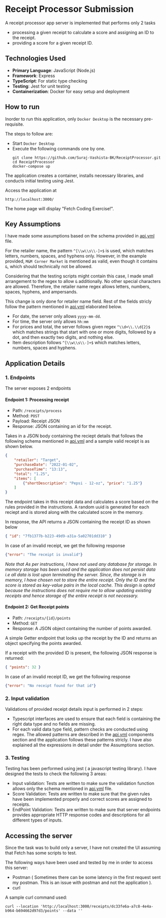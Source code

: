 # Receipt Processor Submission
A receipt processor app server is implemented that performs only 2 tasks
* processing a given receipt to calculate a score and assigning an ID to the receipt.
* providing a score for a given receipt ID.


## Technologies Used

- **Primary Language**: JavaScript (Node.js)
- **Framework**: Express
- **TypeScript**: For static type checking
- **Testing**: Jest for unit testing
- **Containerization**: Docker for easy setup and deployment

## How to run

Inorder to run this application, only `Docker Desktop` is the necessary pre-requisite.

The steps to follow are:
* Start `Docker Desktop`
* Execute the following commands one by one.
  ```
  git clone https://github.com/Suraj-Vashista-BK/ReceiptProcessor.git
  cd ReceiptProcessor
  docker-compose up
  ```

The application creates a container, installs necessary libraries, and conducts initial testing using Jest.

Access the application at 
```
http://localhost:3000/
```
The home page will display "Fetch Coding Exercise!".

## Key Assumptions

I have made some assumptions based on the schema provided in [api.yml](https://github.com/Suraj-Vashista-BK/ReceiptProcessor/blob/main/api.yml) file.

For the retailer name, the pattern `^[\\w\\s\\-]+$` is used, which matches letters, numbers, spaces, and hyphens only. However, in the example provided, `M&M Corner Market` is mentioned as valid, even though it contains `&`, which should technically not be allowed.

Considering that the testing scripts might contain this case, I made small arrangement to the regex to allow `&` additionally. No other special characters are allowed. Therefore, the retailer name regex allows letters, numbers, spaces, hyphens, and ampersands.

This change is only done for retailer name field. Rest of the fields stricly follow the pattern mentioned in [api.yml](https://github.com/Suraj-Vashista-BK/ReceiptProcessor/blob/main/api.yml) elaborated below. 
* For date, the server only allows `yyyy-mm-dd`.
* For time, the server only allows `hh:mm`
* For prices and total, the server follows given regex `^\\d+\\.\\d{2}$` which matches strings that start with one or more digits, followed by a dot, and then exactly two digits, and nothing else.
* Item description follows `^[\\w\\s\\-]+$` which matches letters, numbers, spaces and hyphens.


## Application Details

### 1. Endpoints

The server exposes 2 endpoints

#### Endpoint 1: Processing receipt

* Path: `/receipts/process`
* Method: `POST`
* Payload: Receipt JSON
* Response: JSON containing an id for the receipt.

Takes in a JSON body containing the reciept details that follows the following schema mentioned in [api.yml](https://github.com/Suraj-Vashista-BK/ReceiptProcessor/blob/main/api.yml) and a sample valid receipt is as shown below.

```json
{
    "retailer": "Target",
    "purchaseDate": "2022-01-02",
    "purchaseTime": "13:13",
    "total": "1.25",
    "items": [
        {"shortDescription": "Pepsi - 12-oz", "price": "1.25"}
    ]
}
```

The endpoint takes in this receipt data and calculates a score based on the rules provided in the instructions. A random uuid is generated for each reciept and is stored along with the calculated score in the memory.

In response, the API returns a JSON containing the receipt ID as shown below
```json
{ "id": "7fb1377b-b223-49d9-a31a-5a02701dd310" }
```

In case of an invalid receipt, we get the following response
```json
{"error": "The receipt is invalid"}
```

*Note that As per instructions, I have not used any database for storage. In memory storage has been used and the application does not persist data i.e all data is lost upon terminating the server. Since, the storage is in memory, I have chosen not to store the entire receipt. Only the ID and the score is stored as key-value pairs in the local cache. This design is opted because the instructions does not require me to allow updating existing receipts and hence storage of the entire receipt is not necessary.*


#### Endpoint 2: Get Receipt points

* Path: `/receipts/{id}/points`
* Method: `GET`
* Response: A JSON object containing the number of points awarded.

A simple Getter endpoint that looks up the receipt by the ID and returns an object specifying the points awarded.

If a receipt with the provided ID is present, the following JSON response is returned:
```json
{ "points": 32 }
```
In case of an invalid receipt ID, we get the following response
```json
{"error": "No receipt found for that id"}
```

### 2. Input validation

Validations of provided receipt details input is performed in 2 steps:
* Typescript interfaces are used to ensure that each field is containing the right data type and no fields are missing.
* For each valid data type field, pattern checks are conducted using regex. The allowed patterns are described in the [api.yml](https://github.com/Suraj-Vashista-BK/ReceiptProcessor/blob/main/api.yml) components section and the application follows these patterns stricly. I have also explained all the expressions in detail under the Assumptions section.


### 3. Testing

Testing has been performed using jest ( a javascript testing library). I have designed the tests to check the following 3 areas:
* Input validation: Tests are written to make sure the validation function allows only the schema mentioned in [api.yml](https://github.com/Suraj-Vashista-BK/ReceiptProcessor/blob/main/api.yml) file.
* Score Validation: Tests are written to make sure that the given rules have been implemented properly and correct scores are assigned to receipts.
* EndPoint Validation: Tests are written to make sure that server endpoints provides appropriate HTTP response codes and descriptions for all different types of inputs.


## Accessing the server

Since the task was to build only a server, I have not created the UI assuming that Fetch has some scripts to test.

The following ways have been used and tested by me in order to access this server:
- Postman ( Sometimes there can be some latency in the first request sent my postman. This is an issue with postman and not the application ).
- curl

A sample curl command used:
```
curl --location 'http://localhost:3000/receipts/dc33fe6a-a7c8-4e4a-b964-b694662d97d3/points' --data ''
```


